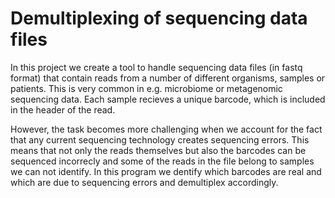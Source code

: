 # Demultiplexing of sequencing data files
In this project we create a tool to handle sequencing data files (in fastq format) that contain reads from a number of different organisms, samples or patients. This is very common in e.g. microbiome or metagenomic sequencing data. Each sample recieves a unique barcode, which is included in the header of the read.

However, the task becomes more challenging when we account for the fact that any current sequencing technology creates sequencing errors. This means that not only the reads themselves but also the barcodes can be sequenced incorrecly and some of the reads in the file belong to samples we can not identify. In this program we dentify which barcodes are real and which are due to sequencing errors and demultiplex accordingly.
